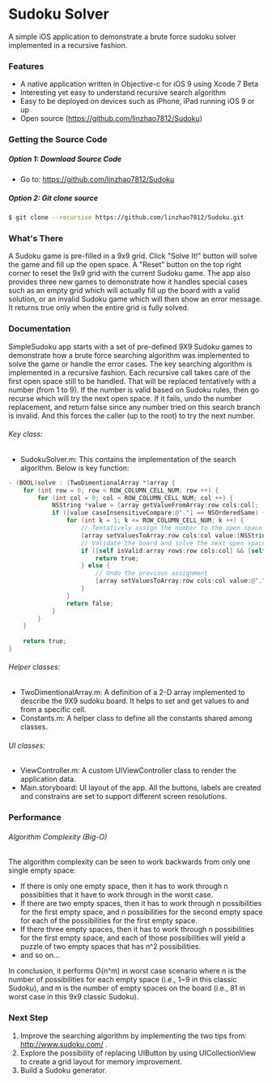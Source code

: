 # Sudoku Solver

A simple iOS application to demonstrate a brute force sudoku solver implemented in a recursive fashion.


### Features

- A native application written in Objective-c for iOS 9 using Xcode 7 Beta
- Interesting yet easy to understand recursive search algorithm 
- Easy to be deployed on devices such as iPhone, iPad running iOS 9 or up
- Open source (https://github.com/linzhao7812/Sudoku)


### Getting the Source Code

##### Option 1: Download Source Code

- Go to: https://github.com/linzhao7812/Sudoku

##### Option 2: Git clone source

```bash
$ git clone --recursive https://github.com/linzhao7812/Sudoku.git
```


### What's There
A Sudoku game is pre-filled in a 9x9 grid. Click "Solve It!" button will solve the game and fill up the open space. A "Reset" button on the top right corner to reset the 9x9 grid with the current Sudoku game. The app also provides three new games to demonstrate how it handles special cases such as an empty grid which will actually fill up the board with a valid solution, or an invalid Sudoku game which will then show an error message. It returns true only when the entire grid is fully solved.



### Documentation
SimpleSudoku app starts with a set of pre-defined 9X9 Sudoku games to demonstrate how a brute force searching algorithm was implemented to solve the game or handle the error cases. The key searching algorithm is implemented in a recursive fashion. Each recursive call takes care of the first open space still to be handled. That will be replaced tentatively with a number (from 1 to 9). If the number is valid based on Sudoku rules, then go recurse which will try the next open space. If it fails, undo the number replacement, and return false since any number tried on this search branch is invalid. And this forces the caller (up to the root) to try the next number. 

###### Key class:
- SudokuSolver.m: This contains the implementation of the search algorithm. Below is key function:
```Objective-C
- (BOOL)solve : (TwoDimentionalArray *)array {
    for (int row = 0; row < ROW_COLUMN_CELL_NUM; row ++) {
        for (int col = 0; col < ROW_COLUMN_CELL_NUM; col ++) {
            NSString *value = [array getValueFromArray:row cols:col];
            if ([value caseInsensitiveCompare:@"."] == NSOrderedSame) {
                for (int k = 1; k <= ROW_COLUMN_CELL_NUM; k ++) {
                    // Tentatively assign the number to the open space
                    [array setValuesToArray:row cols:col value:[NSString stringWithFormat:@"%i", k]];
                    // Validate the board and solve the next open space recursively
                    if ([self isValid:array rows:row cols:col] && [self solve:array]) {
                        return true;
                    } else {
                        // Undo the previous assignment
                        [array setValuesToArray:row cols:col value:@"."];
                    }
                }
                return false;
            }
        }
    }
    
    return true;
}
```

###### Helper classes:
- TwoDimentionalArray.m: A definition of a 2-D array implemented to describe the 9X9 sudoku board. It helps to set and get values to and from a specific cell.
- Constants.m: A helper class to define all the constants shared among classes. 

###### UI classes:
- ViewController.m: A custom UIViewController class to render the application data.
- Main.storyboard: UI layout of the app. All the buttons, labels are created and constrains are set to support different screen resolutions.


### Performance
###### Algorithm Complexity (Big-O)
The algorithm complexity can be seen to work backwards from only one single empty space:

- If there is only one empty space, then it has to work through n possiblities that it have to work through in the worst case. 
- If there are two empty spaces, then it has to work through n possibilities for the first empty space, and n possibilities for the second empty space for each of the possibilities for the first empty space. 
- If there three empty spaces, then it has to work through n possibilities for the first empty space, and each of those possibilities will yield a puzzle of two empty spaces that has n^2 possibilities.
- and so on...

In conclusion, it performs O(n^m) in worst case scenario where n is the number of possibilities for each empty space (i.e., 1~9 in this classic Sudoku), and m is the number of empty spaces on the board (i.e., 81 in worst case in this 9x9 classic Sudoku).


### Next Step
1. Improve the searching algorithm by implementing the two tips from: http://www.sudoku.com/ .
2. Explore the possibility of replacing UIButton by using UICollectionView to create a grid layout for memory improvement. 
3. Build a Sudoku generator.
